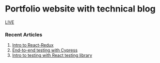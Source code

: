 # Portfolio website with technical blog

[LIVE](https://suyash.ca/)

### Recent Articles

1. [Intro to React-Redux](https://suyash.ca/blog/intro_redux_with_react)
2. [End-to-end testing with Cypress](https://suyash.ca/blog/end_to_end_testing)
3. [Intro to testing with React testing library](https://suyash.ca/blog/intro_to_testing)
